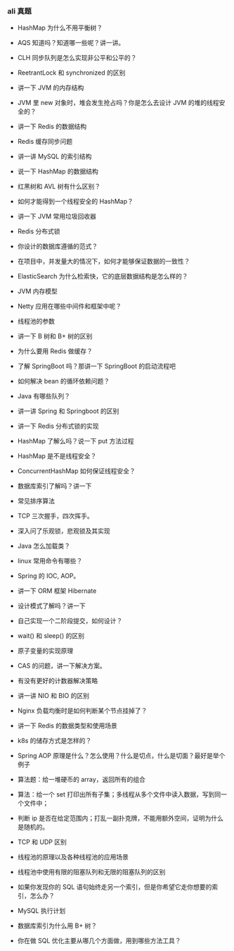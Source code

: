 ### ali 真题

- HashMap 为什么不用平衡树？

- AQS 知道吗？知道哪一些呢？讲一讲。

- CLH 同步队列是怎么实现非公平和公平的？

- ReetrantLock 和 synchronized 的区别

- 讲一下 JVM 的内存结构

- JVM 里 new 对象时，堆会发生抢占吗？你是怎么去设计 JVM 的堆的线程安全的？

- 讲一下 Redis 的数据结构

- Redis 缓存同步问题

- 讲一讲 MySQL 的索引结构

- 说一下 HashMap 的数据结构

- 红黑树和 AVL 树有什么区别？

- 如何才能得到一个线程安全的 HashMap？

- 讲一下 JVM 常用垃圾回收器

- Redis 分布式锁


- 你设计的数据库遵循的范式？


- 在项目中，并发量大的情况下，如何才能够保证数据的一致性？

- ElasticSearch 为什么检索快，它的底层数据结构是怎么样的？

- JVM 内存模型

- Netty 应用在哪些中间件和框架中呢？

- 线程池的参数

- 讲一下 B 树和 B+ 树的区别

- 为什么要用 Redis 做缓存？

- 了解 SpringBoot 吗？那讲一下 SpringBoot 的启动流程吧

- 如何解决 bean 的循环依赖问题？

- Java 有哪些队列？

- 讲一讲 Spring 和 Springboot 的区别

- 讲一下 Redis 分布式锁的实现

- HashMap 了解么吗？说一下 put 方法过程

- HashMap 是不是线程安全？

- ConcurrentHashMap 如何保证线程安全？

- 数据库索引了解吗？讲一下

- 常见排序算法

- TCP 三次握手，四次挥手。

- 深入问了乐观锁，悲观锁及其实现

- Java 怎么加载类？

- linux 常用命令有哪些？

- Spring 的 IOC, AOP。

- 讲一下 ORM 框架 Hibernate

- 设计模式了解吗？讲一下

- 自己实现一个二阶段提交，如何设计？


- wait() 和 sleep() 的区别

- 原子变量的实现原理

- CAS 的问题，讲一下解决方案。

- 有没有更好的计数器解决策略

- 讲一讲 NIO 和 BIO 的区别

- Nginx 负载均衡时是如何判断某个节点挂掉了？

- 讲一下 Redis 的数据类型和使用场景

- k8s 的储存方式是怎样的？

- Spring AOP 原理是什么？怎么使用？什么是切点，什么是切面？最好是举个例子

- 算法题：给一堆硬币的 array，返回所有的组合

- 算法：给一个 set 打印出所有子集；多线程从多个文件中读入数据，写到同一个文件中；

- 判断 ip 是否在给定范围内；打乱一副扑克牌，不能用额外空间，证明为什么是随机的。

- TCP 和 UDP 区别

- 线程池的原理以及各种线程池的应用场景

- 线程池中使用有限的阻塞队列和无限的阻塞队列的区别

- 如果你发现你的 SQL 语句始终走另一个索引，但是你希望它走你想要的索引，怎么办？

- MySQL 执行计划

- 数据库索引为什么用 B+ 树？

- 你在做 SQL 优化主要从哪几个方面做，用到哪些方法工具？
